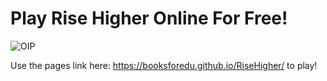 # Play Rise Higher Online For Free!
![OIP](https://user-images.githubusercontent.com/128340547/226754329-8608efe8-cde1-4d4a-b080-1f1bf0db09e9.jpg)

Use the pages link here: https://booksforedu.github.io/RiseHigher/ to play!
